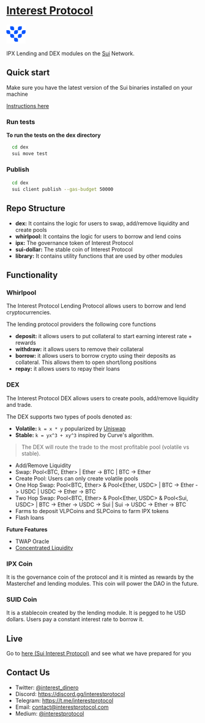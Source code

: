# [Interest Protocol](https://sui.interestprotocol.com/)

 <p> <img width="50px"height="50px" src="./assets/logo.png" /></p> 
 
 IPX Lending and DEX modules on the [Sui](https://sui.io/) Network.  
  
## Quick start  
  
Make sure you have the latest version of the Sui binaries installed on your machine

[Instructions here](https://docs.sui.io/devnet/build/install)

### Run tests

**To run the tests on the dex directory**

```bash
  cd dex
  sui move test
```

### Publish

```bash
  cd dex
  sui client publish --gas-budget 50000
```

## Repo Structure

- **dex:** It contains the logic for users to swap, add/remove liquidity and create pools
- **whirlpool:** It contains the logic for users to borrow and lend coins
- **ipx:** The governance token of Interest Protocol
- **sui-dollar:** The stable coin of Interest Protocol
- **library:** It contains utility functions that are used by other modules

## Functionality

### Whirlpool

The Interest Protocol Lending Protocol allows users to borrow and lend cryptocurrencies.

The lending protocol providers the following core functions

- **deposit:** it allows users to put collateral to start earning interest rate + rewards
- **withdraw:** it allows users to remove their collateral
- **borrow:** it allows users to borrow crypto using their deposits as collateral. This allows them to open short/long positions
- **repay:** it allows users to repay their loans

### DEX

The Interest Protocol DEX allows users to create pools, add/remove liquidity and trade.

The DEX supports two types of pools denoted as:

- **Volatile:** `k = x * y` popularized by [Uniswap](https://uniswap.org/whitepaper.pdf)
- **Stable:** `k = yx^3 + xy^3` inspired by Curve's algorithm.

> The DEX will route the trade to the most profitable pool (volatile vs
> stable).

- Add/Remove Liquidity
- Swap: Pool<BTC, Ether> | Ether -> BTC | BTC -> Ether
- Create Pool: Users can only create volatile pools
- One Hop Swap: Pool<BTC, Ether> & Pool<Ether, USDC> | BTC -> Ether -> USDC | USDC -> Ether -> BTC
- Two Hop Swap: Pool<BTC, Ether> & Pool<Ether, USDC> & Pool<Sui, USDC> | BTC -> Ether -> USDC -> Sui | Sui -> USDC -> Ether -> BTC
- Farms to deposit VLPCoins and SLPCoins to farm IPX tokens
- Flash loans

**Future Features**

- TWAP Oracle
- [Concentrated Liquidity](https://uniswap.org/whitepaper-v3.pdf)

### IPX Coin

It is the governance coin of the protocol and it is minted as rewards by the Masterchef and lending modules. This coin will power the DAO in the future.

### SUID Coin

It is a stablecoin created by the lending module. It is pegged to he USD dollars. Users pay a constant interest rate to borrow it.

## Live

Go to [here (Sui Interest Protocol)](https://sui.interestprotocol.com/) and see what we have prepared for you

## Contact Us

- Twitter: [@interest_dinero](https://twitter.com/interest_dinero)
- Discord: https://discord.gg/interestprotocol
- Telegram: https://t.me/interestprotocol
- Email: [contact@interestprotocol.com](mailto:contact@interestprotocol.com)
- Medium: [@interestprotocol](https://medium.com/@interestprotocol)
